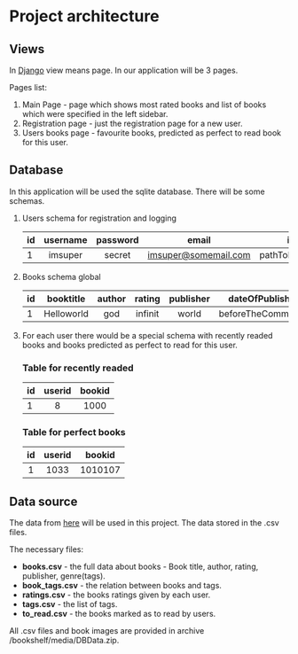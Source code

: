 # Project architecture

## Views

In [Django](https://www.djangoproject.com/) view means page. In our application
will be 3 pages.

Pages list:

1. Main Page - page which shows most rated books and list of books which were
   specified in the left sidebar.
2. Registration page - just the registration page for a new user.
3. Users books page - favourite books, predicted as perfect to read book for
   this user.

## Database

In this application will be used the sqlite database. There will be some
schemas.

1. Users schema for registration and logging

   | id | username | password | email                | icon       |
   | -- | :------: | :------: | :------------------: | ---------: |
   |  1 | imsuper  | secret   | imsuper@somemail.com | pathToIcon |

2. Books schema global

   | id | booktitle  | author | rating  | publisher | dateOfPublishing   | genre     | smallImage | bigImage  |
   | -- | :--------: | :----: | :-----: | :-------: | :----------------: | :-------: | :--------: | :-------: |
   |  1 | Helloworld |   god  | infinit | world     | beforeTheCommonEra | coolgenre | pathtoimg  | pathtoimg |

3. For each user there would be a special schema with recently readed books and
   books predicted as perfect to read for this user.

   ### Table for recently readed

   | id   | userid   | bookid  |
   | ---- | :------: | :-----: |
   |    1 |       8  |   1000  |
   
   ### Table for perfect books

   | id  | userid  | bookid  |
   | :-: | :-----: | :-----: |
   |  1  |    1033 | 1010107 |

## Data source

The data from [here](https://www.kaggle.com/zygmunt/goodbooks-10k/version/5)
will be used in this project. The data stored in the .csv files. 

The necessary files:

* **books.csv** - the full data about books - Book title, author, rating,
  publisher, genre(tags).
* **book_tags.csv** - the relation between books and tags.
* **ratings.csv** - the books ratings given by each user.
* **tags.csv** - the list of tags.
* **to_read.csv** - the books marked as to read by users.

All .csv files and book images are provided in archive 
/bookshelf/media/DBData.zip.
